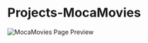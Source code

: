 # Projects-MocaMovies

![MocaMovies Page Preview](https://cdn.discordapp.com/attachments/1038554128542089228/1045642686608191548/Movies.png "MocaMovies Page Preview")
